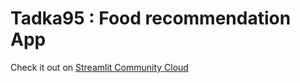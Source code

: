 # Tadka95 : Food recommendation App


Check it out on [Streamlit Community Cloud](https://st-hello-app.streamlit.app/)
